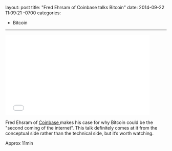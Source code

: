layout: post
title:  "Fred Ehrsam of Coinbase talks Bitcoin"
date:   2014-09-22 11:09:21 -0700
categories:
  - Bitcoin
---

<iframe class="embedly-embed" src="//cdn.embedly.com/widgets/media.html?src=https%3A%2F%2Fwww.youtube.com%2Fembed%2F6uvbAlCFMSk%3Ffeature%3Doembed&url=https%3A%2F%2Fwww.youtube.com%2Fwatch%3Fv%3D6uvbAlCFMSk&image=https%3A%2F%2Fi.ytimg.com%2Fvi%2F6uvbAlCFMSk%2Fhqdefault.jpg&key=d815972c91e546edb5d2d02e509f8b1c&type=text%2Fhtml&schema=youtube" width="450" height="253" scrolling="no" frameborder="0" allowfullscreen></iframe>

Fred Ehsram of  [Coinbase ](http://coinbase.com) makes his case for why Bitcoin could be the "second coming of the internet”. This talk definitely comes at it from the conceptual side rather than the technical side, but it’s worth watching. 

 Approx 11min 

 
